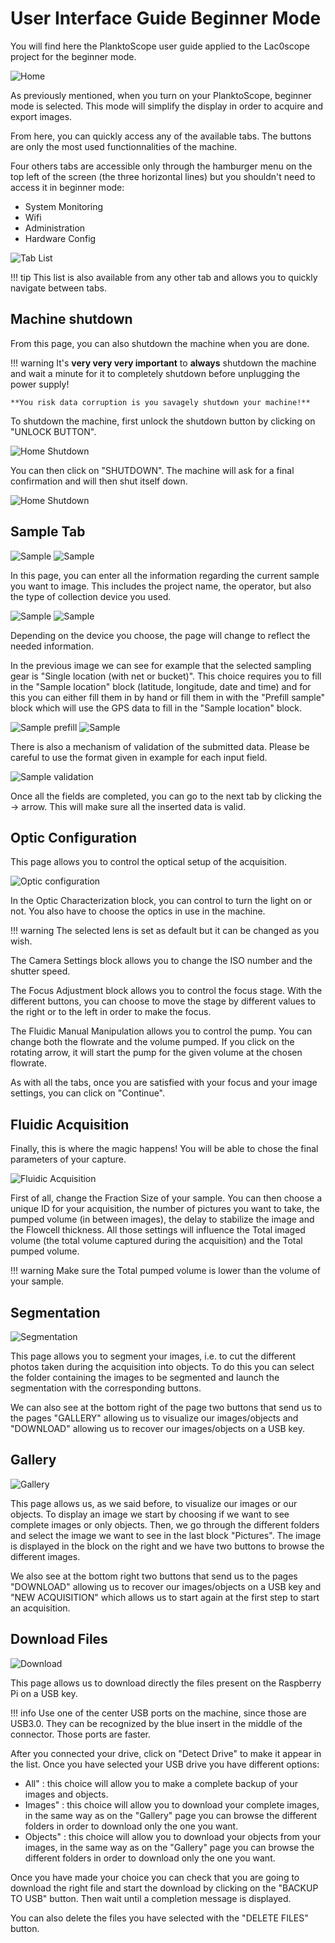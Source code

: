 # User Interface Guide Beginner Mode

You will find here the PlanktoScope user guide applied to the Lac0scope project for the beginner mode.

![Home](ui_guide/home.webp)

As previously mentioned, when you turn on your PlanktoScope, beginner mode is selected. This mode will simplify the display in order to acquire and export images.

From here, you can quickly access any of the available tabs. The buttons are only the most used functionnalities of the machine. 

Four others tabs are accessible only through the hamburger menu on the top left of the screen (the three horizontal lines) but you shouldn't need to access it in beginner mode:

* System Monitoring
* Wifi
* Administration
* Hardware Config

![Tab List](ui_guide/tablist_beginner.webp)

!!! tip
    This list is also available from any other tab and allows you to quickly navigate between tabs.

## Machine shutdown

From this page, you can also shutdown the machine when you are done.

!!! warning
    It's **very very very important** to **always** shutdown the machine and wait a minute for it to completely shutdown before unplugging the power supply!

    **You risk data corruption is you savagely shutdown your machine!**

To shutdown the machine, first unlock the shutdown button by clicking on "UNLOCK BUTTON".

![Home Shutdown](ui_guide/home_unlocked_shutdown.webp)

You can then click on "SHUTDOWN". The machine will ask for a final confirmation and will then shut itself down.

![Home Shutdown](ui_guide/home_confirm_shutdown.webp)

## Sample Tab

![Sample](ui_guide/sample_beginner.webp)
![Sample](ui_guide/sample_beginner2.webp)

In this page, you can enter all the information regarding the current sample you want to image. This includes the project name, the operator, but also the type of collection device you used.

![Sample](ui_guide/sample_gear_beginner.webp)
![Sample](ui_guide/sample_beginner2.webp)

Depending on the device you choose, the page will change to reflect the needed information.

In the previous image we can see for example that the selected sampling gear is "Single location (with net or bucket)". This choice requires you to fill in the "Sample location" block (latitude, longitude, date and time) and for this you can either fill them in by hand or fill them in with the "Prefill sample" block which will use the GPS data to fill in the "Sample location" block.

![Sample prefill](ui_guide/sample_prefill_beginner.webp)
![Sample](ui_guide/sample_beginner2.webp)

There is also a mechanism of validation of the submitted data. Please be careful to use the format given in example for each input field.

![Sample validation](ui_guide/sample_error_beginner.webp)

Once all the fields are completed, you can go to the next tab by clicking the -> arrow. This will make sure all the inserted data is valid.

## Optic Configuration

This page allows you to control the optical setup of the acquisition.

![Optic configuration](ui_guide/optic_expert.webp)

In the Optic Characterization block, you can control to turn the light on or not. You also have to choose the optics in use in the machine.

!!! warning
    The selected lens is set as default but it can be changed as you wish.

The Camera Settings block allows you to change  the ISO number and the shutter speed. 

The Focus Adjustment block allows you to control the focus stage. With the different buttons, you can choose to move the stage by different values to the right or to the left in order to make the focus.

The Fluidic Manual Manipulation allows you to control the pump. You can change both the flowrate and the volume pumped. If you click on the rotating arrow, it will start the pump for the given volume at the chosen flowrate.

As with all the tabs, once you are satisfied with your focus and your image settings, you can click on "Continue".

## Fluidic Acquisition

Finally, this is where the magic happens! You will be able to chose the final parameters of your capture.

![Fluidic Acquisition](ui_guide/fluidic_beginner.webp)

First of all, change the Fraction Size of your sample. You can then choose a unique ID for your acquisition, the number of pictures you want to take, the pumped volume (in between images), the delay to stabilize the image and the Flowcell thickness. All those settings will influence the Total imaged volume (the total volume captured during the acquisition) and the Total pumped volume.

!!! warning
    Make sure the Total pumped volume is lower than the volume of your sample.

## Segmentation
![Segmentation](ui_guide/segmentation.webp)

This page allows you to segment your images, i.e. to cut the different photos taken during the acquisition into objects. To do this you can select the folder containing the images to be segmented and launch the segmentation with the corresponding buttons.

We can also see at the bottom right of the page two buttons that send us to the pages "GALLERY" allowing us to visualize our images/objects and "DOWNLOAD" allowing us to recover our images/objects on a USB key.

## Gallery
![Gallery](ui_guide/gallery.webp)

This page allows us, as we said before, to visualize our images or our objects. To display an image we start by choosing if we want to see complete images or only objects. Then, we go through the different folders and select the image we want to see in the last block "Pictures". The image is displayed in the block on the right and we have two buttons to browse the different images.

We also see at the bottom right two buttons that send us to the pages "DOWNLOAD" allowing us to recover our images/objects on a USB key and "NEW ACQUISITION" which allows us to start again at the first step to start an acquisition. 

## Download Files
![Download](ui_guide/download.webp)

This page allows us to download directly the files present on the Raspberry Pi on a USB key.

!!! info
    Use one of the center USB ports on the machine, since those are USB3.0. They can be recognized by the blue insert in the middle of the connector. Those ports are faster.

After you connected your drive, click on "Detect Drive" to make it appear in the list. Once you have selected your USB drive you have different options:

- All" : this choice will allow you to make a complete backup of your images and objects.
- Images" : this choice will allow you to download your complete images, in the same way as on the "Gallery" page you can browse the different folders in order to download only the one you want.
- Objects" : this choice will allow you to download your objects from your images, in the same way as on the "Gallery" page you can browse the different folders in order to download only the one you want.

Once you have made your choice you can check that you are going to download the right file and start the download by clicking on the "BACKUP TO USB" button. Then wait until a completion message is displayed.

You can also delete the files you have selected with the "DELETE FILES" button.